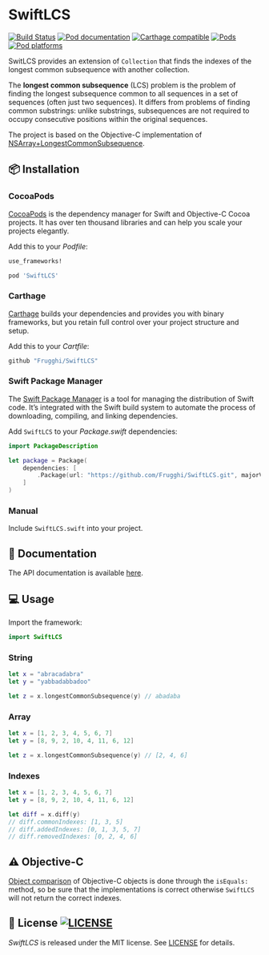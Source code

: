 # SwiftLCS
[![Build Status](https://travis-ci.org/Frugghi/SwiftLCS.svg?branch=master)](https://travis-ci.org/Frugghi/SwiftLCS)
[![Pod documentation](https://img.shields.io/cocoapods/metrics/doc-percent/SwiftLCS.svg)](http://cocoadocs.org/docsets/SwiftLCS/)
[![Carthage compatible](https://img.shields.io/badge/Carthage-compatible-4BC51D.svg?style=flat)](https://github.com/Carthage/Carthage)
[![Pods](https://img.shields.io/cocoapods/v/SwiftLCS.svg)](https://cocoapods.org/pods/SwiftLCS)
[![Pod platforms](https://img.shields.io/cocoapods/p/SwiftLCS.svg)](https://cocoapods.org/pods/SwiftLCS)

SwitLCS provides an extension of `Collection` that finds the indexes of the longest common subsequence with another collection.

The **longest common subsequence** (LCS) problem is the problem of finding the longest subsequence common to all sequences in a set of sequences (often just two sequences). It differs from problems of finding common substrings: unlike substrings, subsequences are not required to occupy consecutive positions within the original sequences.

The project is based on the Objective-C implementation of [NSArray+LongestCommonSubsequence](https://github.com/khanlou/NSArray-LongestCommonSubsequence).

## :package: Installation

### CocoaPods
[CocoaPods](https://cocoapods.org) is the dependency manager for Swift and Objective-C Cocoa projects. It has over ten thousand libraries and can help you scale your projects elegantly.

Add this to your *Podfile*:
```Ruby
use_frameworks!

pod 'SwiftLCS'
```

### Carthage
[Carthage](https://github.com/Carthage/Carthage) builds your dependencies and provides you with binary frameworks, but you retain full control over your project structure and setup.

Add this to your *Cartfile*:
```Ruby
github "Frugghi/SwiftLCS"
```

### Swift Package Manager
The [Swift Package Manager](https://swift.org/package-manager/) is a tool for managing the distribution of Swift code. It’s integrated with the Swift build system to automate the process of downloading, compiling, and linking dependencies.

Add `SwiftLCS` to your *Package.swift* dependencies:
```Swift
import PackageDescription

let package = Package(
    dependencies: [
        .Package(url: "https://github.com/Frugghi/SwiftLCS.git", majorVersion: 1, minor: 3)
    ]
)
```

### Manual
Include `SwiftLCS.swift` into your project.

## :book: Documentation
The API documentation is available [here](http://cocoadocs.org/docsets/SwiftLCS/).

## :computer: Usage
Import the framework:
```Swift
import SwiftLCS
```

### String
```Swift
let x = "abracadabra"
let y = "yabbadabbadoo"

let z = x.longestCommonSubsequence(y) // abadaba
```

### Array
```Swift
let x = [1, 2, 3, 4, 5, 6, 7]
let y = [8, 9, 2, 10, 4, 11, 6, 12]

let z = x.longestCommonSubsequence(y) // [2, 4, 6]
```

### Indexes
```Swift
let x = [1, 2, 3, 4, 5, 6, 7]
let y = [8, 9, 2, 10, 4, 11, 6, 12]

let diff = x.diff(y)
// diff.commonIndexes: [1, 3, 5]
// diff.addedIndexes: [0, 1, 3, 5, 7]
// diff.removedIndexes: [0, 2, 4, 6]
```

## :warning: Objective-C
[Object comparison](https://developer.apple.com/library/content/documentation/General/Conceptual/DevPedia-CocoaCore/ObjectComparison.html) of Objective-C objects is done through the `isEquals:` method, so be sure that the implementations is correct otherwise `SwiftLCS` will not return the correct indexes.

## :page_facing_up: License [![LICENSE](https://img.shields.io/cocoapods/l/SwiftLCS.svg)](https://raw.githubusercontent.com/Frugghi/SwiftLCS/master/LICENSE)
*SwiftLCS* is released under the MIT license. See [LICENSE](https://raw.githubusercontent.com/Frugghi/SwiftLCS/master/LICENSE) for details.

